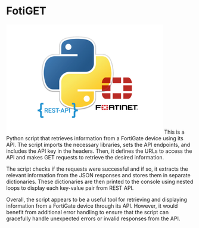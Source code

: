 # FotiGET
![This is an image](/img/fortiPython.png)
This is a Python script that retrieves information from a FortiGate device using its API. 
The script imports the necessary libraries, sets the API endpoints, and includes the API key in the headers. Then, it defines the URLs to access the API and makes GET requests to retrieve the desired information.

The script checks if the requests were successful and if so, it extracts the relevant information from the JSON responses and stores them in separate dictionaries. These dictionaries are then printed to the console using nested loops to display each key-value pair from REST API.

Overall, the script appears to be a useful tool for retrieving and displaying information from a FortiGate device through its API.
However, it would benefit from additional error handling to ensure that the script can gracefully handle unexpected errors or invalid responses from the API.
